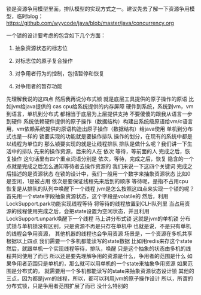 锁是资源争用模型里面，排队模型的实现方式之一。建议先去了解一下资源争用模型，临时blog：https://github.com/wyycode/java/blob/master/java/concurrency.org


一个锁的设计要考虑的包含如下几个方面： 

1. 抽象资源状态的标志位

2. 对标志位的原子复合操作

3. 对争用者行为的控制，包括暂停和恢复

4. 对争用者的暂存功能

先理解我说的这四点
然后我再说分布式锁
就是底层工具提供的原子操作的原语
比如jvm给java提供的 cas
cpu给系统提供的内存屏障
硬件到系统，系统到vm，vm到语言，单机到分布式
都相当于底层为上层提供支持
不要傻傻的跟我从语言一步到硬件
系统依赖硬件提供的原子操作（数据结构）构建出系统级原语给vm/c语言用，vm依赖系统提供的原语构造出原子操作（数据结构）给java使用
单机到分布式也是一样的
锁要实现的功能就是要操作排队
操作的划分，在现有的系统中都是以线程为单位的
那么锁要实现的就是让线程排队
排队是做什么呢？我们讲一下生活中的排队
先来的操作资源，后来的人在 依次 等待，等前面的人 完成之后，恢复操作
这句话里有四个重点词语分别是
依次，等待，完成之后，恢复
隐含的一个点就是完成之后怎么通知等待者去操作资源的
我们来说一下这四个关键词
完成之后描述的是资源状态
在锁的设计中，我们一般用一个数字来抽象资源状态
比如0是空闲，1是被占用
依次是要保证线程先来后到的顺序
等待呢，是指不占用cpu
恢复是从排队的队列中唤醒下一个线程
jvm是怎么按照这四点来实现一个锁的呢？
首先用一个state字段抽象资源状态，这个字段是volatile的
然后，利用LockSupport.park功能实现线程等待
将等待的线程放置到CLH队列里
当占用资源的线程使用完成之后，会把state设置为空闲状态，并且利用LockSupport.unpark唤醒下一个线程
马上讲分布式锁
这就是jvm的单机锁
分布式锁与单机锁没有区别，只是资源不再是只存在单机中
也就是说，不是只有单机的线程会争用资源， 其他机器的线程也会争用资源
场景是，一个资源在多机共享
根据以上四点
我们需要一个多机都能读写的state数据
比如用redis来存这个state
然后，就跟单机一个实现线程等待，排队，唤醒
只是这个抽象的状态由多机的线程共同使用了而已
所以还是要先理解争用的资源是什么，争用者的范围是什么
如果争用者范围只是单机的，那么就可以用单机的一个state来抽象争用资源
如果范围是分布式的， 就需要用一个多机都能读写的state来抽象资源状态设计锁
其他的三点，因为都是jvm的线程，所以，都可以利用jvm的原子操作设计
所以，所谓的分布式锁，只是争用者范围扩展了而已
没什么特别的
